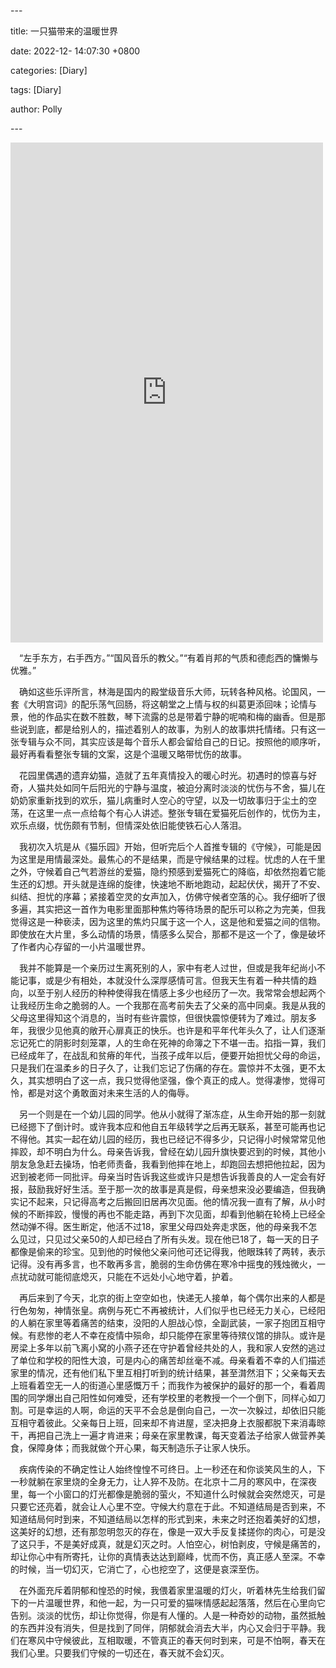 \---

title: 一只猫带来的温暖世界

date: 2022-12- 14:07:30 +0800

categories: [Diary]

tags: [Diary]

author: Polly

\---

<iframe frameborder="no" border="0" marginwidth="0" marginheight="0" width=500 height=800 src="https://c.y.qq.com/base/fcgi-bin/u?__=Oj22GQ4Q"></iframe>

&ensp;&ensp;“左手东方，右手西方。”“国风音乐的教父。”“有着肖邦的气质和德彪西的慵懒与优雅。”

&ensp;&ensp;确如这些乐评所言，林海是国内的殿堂级音乐大师，玩转各种风格。论国风，一套《大明宫词》的配乐荡气回肠，将这朝堂之上情与权的纠葛更添回味；论情与景，他的作品实在数不胜数，琴下流露的总是带着宁静的呢喃和梅的幽香。但是那些说到底，都是给别人的，描述着别人的故事，为别人的故事烘托情绪。只有这一张专辑与众不同，其实应该是每个音乐人都会留给自己的日记。按照他的顺序听，最好再看看整张专辑的文案，这是个温暖又略带忧伤的故事。

&ensp;&ensp;花园里偶遇的遗弃幼猫，造就了五年真情投入的暖心时光。初遇时的惊喜与好奇，人猫共处如同午后阳光的宁静与温度，被迫分离时淡淡的忧伤与不舍，猫儿在奶奶家重新找到的欢乐，猫儿病重时人空心的守望，以及一切故事归于尘土的空荡，在这里一点一点给每个有心人讲述。整张专辑在爱猫死后创作的，忧伤为主，欢乐点缀，忧伤颇有节制，但情深处依旧能使铁石心人落泪。

&ensp;&ensp;我初次入坑是从《猫乐园》开始，但听完后个人首推专辑的《守候》，可能是因为这里是用情最深处。最焦心的不是结果，而是守候结果的过程。忧虑的人在千里之外，守候着自己气若游丝的爱猫，隐约预感到爱猫死亡的降临，却依然抱着它能生还的幻想。开头就是连绵的旋律，快速地不断地跑动，起起伏伏，揭开了不安、纠结、担忧的序幕；紧接着空灵的女声加入，仿佛守候者空落的心。我仔细听了很多遍，其实把这一首作为电影里面那种焦灼等待场景的配乐可以称之为完美，但我觉得这是一种亵渎，因为这里的焦灼只属于这一个人，这是他和爱猫之间的信物。即使放在大片里，多么动情的场景，情感多么契合，那都不是这一个了，像是破坏了作者内心存留的一小片温暖世界。

&ensp;&ensp;我并不能算是一个亲历过生离死别的人，家中有老人过世，但或是我年纪尚小不能记事，或是少有相处，本就没什么深厚感情可言。但我天生有着一种共情的趋向，以至于别人经历的种种使得我在情感上多少也经历了一次。我常常会想起两个让我经历生命之脆弱的人。一个我那在高考前失去了父亲的高中同桌。我是从我的父母这里得知这个消息的，当时有些许震惊，但很快震惊便转为了难过。朋友多年，我很少见他真的敞开心扉真正的快乐。也许是和平年代年头久了，让人们逐渐忘记死亡的阴影时刻笼罩，人的生命在死神的命簿之下不堪一击。掐指一算，我们已经成年了，在战乱和贫瘠的年代，当孩子成年以后，便要开始担忧父母的命运，只是我们在温柔乡的日子久了，让我们忘记了伤痛的存在。震惊并不太强，更不太久，其实想明白了这一点，我只觉得他坚强，像个真正的成人。觉得凄惨，觉得可怜，都是对这个勇敢面对未来生活的人的侮辱。

&ensp;&ensp;另一个则是在一个幼儿园的同学。他从小就得了渐冻症，从生命开始的那一刻就已经摁下了倒计时。或许我本应和他自五年级转学之后再无联系，甚至可能再也记不得他。其实一起在幼儿园的经历，我也已经记不得多少，只记得小时候常常见他摔跤，却不明白为什么。母亲告诉我，曾经在幼儿园升旗快要迟到的时候，其他小朋友急急赶去操场，怕老师责备，我看到他摔在地上，却跑回去想把他拉起，因为迟到被老师一同批评。母亲当时告诉我这些或许只是想告诉我善良的人一定会有好报，鼓励我好好生活。至于那一次的故事是真是假，母亲想来没必要编造，但我确实记不起来，只记得高考之后搬回旧居再次见面。他的情况我一直有了解，从小时候的不断摔跤，慢慢的再也不能走路，再到下次见面，却看到他躺在轮椅上已经全然动弹不得。医生断定，他活不过18，家里父母四处奔走求医，他的母亲我不怎么见过，只见过父亲50的人却已经白了所有头发。现在他已18了，每一天的日子都像是偷来的珍宝。见到他的时候他父亲问他可还记得我，他眼珠转了两转，表示记得。没有再多言，也不敢再多言，脆弱的生命仿佛在寒冷中摇曳的残烛微火，一点扰动就可能彻底熄灭，只能在不远处小心地守着，护着。

&ensp;&ensp;再后来到了今天，北京的街上空空如也，快递无人接单，每个偶尔出来的人都是行色匆匆，神情张皇。病例与死亡不再被统计，人们似乎也已经无力关心，已经阳的人躺在家里等着痛苦的结束，没阳的人胆战心惊，全副武装，一家子抱团互相守候。有悲惨的老人不幸在疫情中殒命，却只能停在家里等待殡仪馆的排队。或许是房梁上多年以前飞离小窝的小燕子还在守护着曾经共处的人，我和家人安然的逃过了单位和学校的阳性大浪，可是内心的痛苦却丝毫不减。母亲看着不幸的人们描述家里的情况，还有他们私下里互相打听到的统计结果，甚至潸然泪下；父亲每天去上班看着空无一人的街道心里感慨万千；而我作为被保护的最好的那一个，看着周围的同学爆出自己阳性如何难受，还有学校里的老教授一个一个倒下，同样心如刀割。可是幸运的人啊，命运的天平不会总是倒向自己，一次一次躲过，却依旧只能互相守着彼此。父亲每日上班，回来却不肯进屋，坚决把身上衣服都脱下来消毒晾干，再把自己洗上一遍才肯进来；母亲在家里教课，每天变着法子给家人做营养美食，保障身体；而我就做个开心果，每天制造乐子让家人快乐。

&ensp;&ensp;疾病传染的不确定性让人始终惶惶不可终日。上一秒还在和你谈笑风生的人，下一秒就躺在家里烧的全身无力，让人猝不及防。在北京十二月的寒风中，在深夜里，每一个小窗口的灯光都像是脆弱的萤火，不知道什么时候就会突然熄灭，可是只要它还亮着，就会让人心里不空。守候大约意在于此。不知道结局是否到来，不知道结局何时到来，不知道结局以怎样的形式到来，未来之时还抱着美好的幻想，这美好的幻想，还有那忽明忽灭的存在，像是一双大手反复揉搓你的肉心，可是没了这只手，不是美好成真，就是幻灭之时。人怕空心，树怕剥皮，守候是痛苦的，却让你心中有所寄托，让你的真情表达达到巅峰，忧而不伤，真正感人至深。不幸的时候，当一切幻灭，它消亡了，心也挖空了，这便是哀深至伤。

&ensp;&ensp;在外面充斥着阴郁和惶恐的时候，我偎着家里温暖的灯火，听着林先生给我们留下的一片温暖世界，和他一起，为一只可爱的猫咪情感起起落落，然后在心里向它告别。淡淡的忧伤，却让你觉得，你是有人懂的。人是一种奇妙的动物，虽然抵触的东西并没有消失，但是找到了同伴，阴郁就会消去大半，内心又会归于平静。我们在寒风中守候彼此，互相取暖，不管真正的春天何时到来，可是不怕啊，春天在我们心里。只要我们守候的一切还在，春天就不会幻灭。

